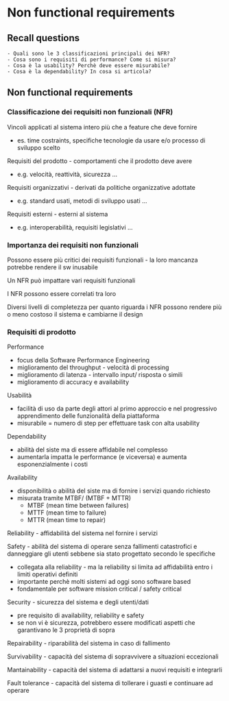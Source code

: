 # Non functional requirements
## Recall questions
    - Quali sono le 3 classificazioni principali dei NFR? 
    - Cosa sono i requisiti di performance? Come si misura?
    - Cosa è la usability? Perchè deve essere misurabile? 
    - Cosa è la dependability? In cosa si articola? 
## Non functional requirements
###  Classificazione dei requisiti non funzionali (NFR)  
Vincoli applicati al sistema intero  più che a feature che deve fornire
 - es. time costraints, specifiche tecnologie da usare e/o processo di sviluppo scelto

Requisiti del prodotto - comportamenti che il prodotto deve avere  
- e.g. velocità, reattività, sicurezza ...

Requisiti   organizzativi   - derivati da   politiche organizzative   adottate
- e.g. standard usati, metodi di sviluppo usati ...

Requisiti   esterni   - esterni al sistema
- e.g. interoperabilità, requisiti legislativi ...

###   Importanza dei requisiti non funzionali  
Possono essere   più critici dei requisiti funzionali  - la loro mancanza potrebbe rendere il sw inusabile

Un NFR può   impattare vari requisiti funzionali  

I NFR possono essere   correlati tra loro  

Diversi livelli di completezza per quanto riguarda i NFR possono rendere più o meno costoso il sistema e cambiarne il design  

### Requisiti di prodotto  
Performance   
  - focus della Software Performance Engineering
  - miglioramento del   throughput   - velocità di processing 
  - miglioramento di   latenza   - intervallo input/ risposta o simili
  - miglioramento di   accuracy   e   availability   

Usabilità  
  -   facilità di uso da parte degli attori al primo approccio e nel progressivo apprendimento delle funzionalità della piattaforma  
  -   misurabile   =  numero di step per effettuare task con alta usability
  
Dependability  
 -  abilità del siste  ma di essere affidabile nel complesso 
 -  aumentarla impatta le performance (e viceversa) e aumenta esponenzialmente i costi  
              
 Availability   
  - disponibilità o abilità del siste  ma di fornire i servizi quando richiesto   
  - misurata tramite MTBF/ (MTBF + MTTR)
      - MTBF (mean time between failures)
      - MTTF (mean time to failure)
      - MTTR (mean time to repair)
  
Reliability -  affidabilità del sistema nel fornire i servizi  
             
Safety  - abilità del sistema di   operare senza fallimenti catastrofici e danneggiare gli utenti   sebbene sia stato progettato secondo le specifiche

-   collegata alla reliability   - ma   la reliability si limita ad affidabilità entro i limiti operativi definiti  
-  importante   perchè   molti sistemi ad oggi sono software based 
-  fondamentale   per software   mission critical   /   safety critical  
          
Security   -   sicurezza del sistema   e degli utenti/dati
- pre requisito di availability, reliability e safety
-   se non vi è sicurezza, potrebbero essere modificati aspetti che garantivano le 3 proprietà di sopra  

Repairability   - riparabilità del sistema in caso di fallimento

Survivability   - capacità del sistema di   sopravvivere a situazioni eccezionali  

Mantainability   -   capacità del sistema di adattarsi a nuovi requisiti   e integrarli
    
Fault tolerance   -   capacità del sistema di tollerare i guasti   e continuare ad operare

